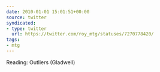 ```yaml
---
date: 2010-01-01 15:01:51+00:00
source: twitter
syndicated:
- type: twitter
  url: https://twitter.com/roy_mtg/statuses/7270778420/
tags:
- mtg
---
```


Reading: Outliers (Gladwell)